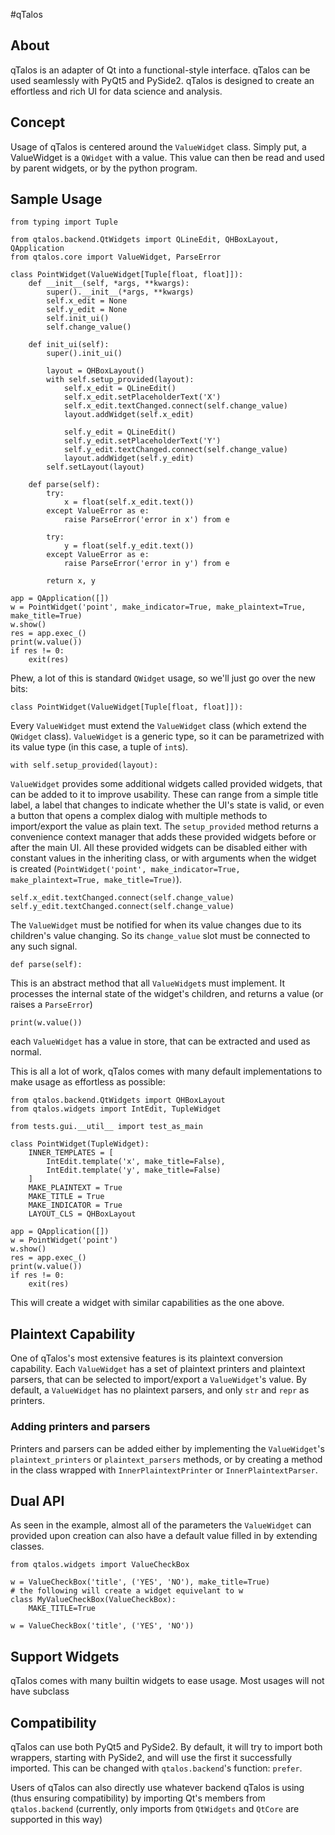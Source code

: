 #qTalos
## About
qTalos is an adapter of Qt into a functional-style interface. qTalos can be used seamlessly with PyQt5 and PySide2. qTalos is designed to create an effortless and rich UI for data science and analysis.

## Concept
Usage of qTalos is centered around the `ValueWidget` class. Simply put, a ValueWidget is a `QWidget` with a value. This value can then be read and used by parent widgets, or by the python program.

## Sample Usage
```
from typing import Tuple

from qtalos.backend.QtWidgets import QLineEdit, QHBoxLayout, QApplication
from qtalos.core import ValueWidget, ParseError

class PointWidget(ValueWidget[Tuple[float, float]]):
    def __init__(self, *args, **kwargs):
        super().__init__(*args, **kwargs)
        self.x_edit = None
        self.y_edit = None
        self.init_ui()
        self.change_value()

    def init_ui(self):
        super().init_ui()

        layout = QHBoxLayout()
        with self.setup_provided(layout):
            self.x_edit = QLineEdit()
            self.x_edit.setPlaceholderText('X')
            self.x_edit.textChanged.connect(self.change_value)
            layout.addWidget(self.x_edit)

            self.y_edit = QLineEdit()
            self.y_edit.setPlaceholderText('Y')
            self.y_edit.textChanged.connect(self.change_value)
            layout.addWidget(self.y_edit)
        self.setLayout(layout)

    def parse(self):
        try:
            x = float(self.x_edit.text())
        except ValueError as e:
            raise ParseError('error in x') from e

        try:
            y = float(self.y_edit.text())
        except ValueError as e:
            raise ParseError('error in y') from e

        return x, y

app = QApplication([])
w = PointWidget('point', make_indicator=True, make_plaintext=True, make_title=True)
w.show()
res = app.exec_()
print(w.value())
if res != 0:
    exit(res)
```

<!-- todo add images -->

Phew, a lot of this is standard `QWidget` usage, so we'll just go over the new bits:
```
class PointWidget(ValueWidget[Tuple[float, float]]):
```
Every `ValueWidget` must extend the `ValueWidget` class (which extend the `QWidget` class). `ValueWidget` is a generic type, so it can be parametrized with its value type (in this case, a tuple of `int`s).

```
with self.setup_provided(layout):
```
`ValueWidget` provides some additional widgets called provided widgets, that can be added to it to improve usability. These can range from a simple title label, a label that changes to indicate whether the UI's state is valid, or even a button that opens a complex dialog with multiple methods to import/export the value as plain text. The `setup_provided` method returns a convenience context manager that adds these provided widgets before or after the main UI. All these provided widgets can be disabled either with constant values in the inheriting class, or with arguments when the widget is created (`PointWidget('point', make_indicator=True, make_plaintext=True, make_title=True)`).

```
self.x_edit.textChanged.connect(self.change_value)
self.y_edit.textChanged.connect(self.change_value)
```
The `ValueWidget` must be notified for when its value changes due to its children's value changing. So its `change_value` slot must be connected to any such signal.

```
def parse(self):
```
This is an abstract method that all `ValueWidget`s must implement. It processes the internal state of the widget's children, and returns a value (or raises a `ParseError`)

```
print(w.value())
```
each `ValueWidget` has a value in store, that can be extracted and used as normal.

This is all a lot of work, qTalos comes with many default implementations to make usage as effortless as possible:

```
from qtalos.backend.QtWidgets import QHBoxLayout
from qtalos.widgets import IntEdit, TupleWidget

from tests.gui.__util__ import test_as_main

class PointWidget(TupleWidget):
    INNER_TEMPLATES = [
        IntEdit.template('x', make_title=False),
        IntEdit.template('y', make_title=False)
    ]
    MAKE_PLAINTEXT = True
    MAKE_TITLE = True
    MAKE_INDICATOR = True
    LAYOUT_CLS = QHBoxLayout

app = QApplication([])
w = PointWidget('point')
w.show()
res = app.exec_()
print(w.value())
if res != 0:
    exit(res)
```

This will create a widget with similar capabilities as the one above.

## Plaintext Capability
One of qTalos's most extensive features is its plaintext conversion capability. Each `ValueWidget` has a set of plaintext printers and plaintext parsers, that can be selected to import/export a `ValueWidget`'s value. By default, a `ValueWidget` has no plaintext parsers, and only `str` and `repr` as printers.
### Adding printers and parsers
Printers and parsers can be added either by implementing the `ValueWidget`'s `plaintext_printers` or `plaintext_parsers` methods, or by creating a method in the class wrapped with `InnerPlaintextPrinter` or `InnerPlaintextParser`.

## Dual API
As seen in the example, almost all of the parameters the `ValueWidget` can provided upon creation can also have a default value filled in by extending classes.
```
from qtalos.widgets import ValueCheckBox

w = ValueCheckBox('title', ('YES', 'NO'), make_title=True)
# the following will create a widget equivelant to w
class MyValueCheckBox(ValueCheckBox):
    MAKE_TITLE=True

w = ValueCheckBox('title', ('YES', 'NO'))
```

## Support Widgets
qTalos comes with many builtin widgets to ease usage. Most usages will not have subclass 

## Compatibility
qTalos can use both PyQt5 and PySide2. By default, it will try to import both wrappers, starting with PySide2, and will use the first it successfully imported. This can be changed with `qtalos.backend`'s function: `prefer`.

Users of qTalos can also directly use whatever backend qTalos is using (thus ensuring compatibility) by importing Qt's members from `qtalos.backend` (currently, only imports from `QtWidgets` and `QtCore` are supported in this way)
